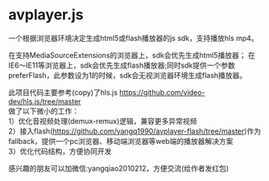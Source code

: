 # avplayer.js
一个根据浏览器环境决定生成html5或flash播放器的js sdk，支持播放hls mp4。

在支持MediaSourceExtensions的浏览器上，sdk会优先生成html5播放器；
在IE6～IE11等浏览器上，sdk会优先生成flash播放器;同时sdk提供一个参数preferFlash，此参数设为1的时候，sdk会无视浏览器环境生成flash播放器。

此项目代码主要参考(copy)了hls.js https://github.com/video-dev/hls.js/tree/master<br/>
做了以下微小的工作：<br/>
1）优化音视频处理(demux-remux)逻辑，兼容更多异常视频<br/>
2）接入flash(https://github.com/yangq1990/avplayer-flash/tree/master)作为fallback，提供一个pc浏览器、移动端浏览器等web端的播放器解决方案<br/>
3）优化代码结构，方便协同开发<br/>

感兴趣的朋友可以加微信:yangqiao2010212，方便交流(给作者发红包)
